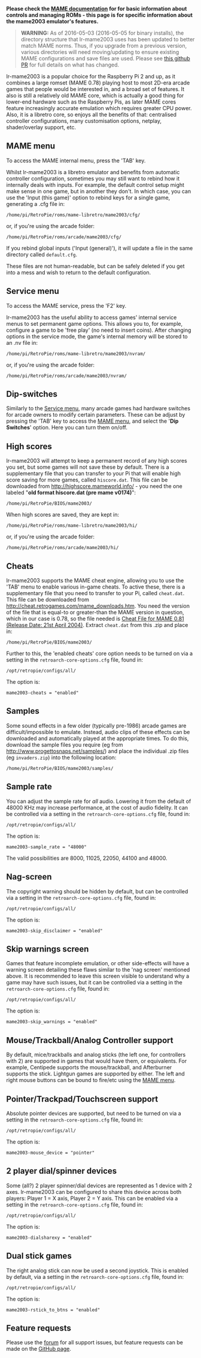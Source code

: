**Please check the [MAME documentation](https://github.com/petrockblog/RetroPie-Setup/wiki/MAME) for for basic information about controls and managing ROMs - this page is for specific information about the mame2003 emulator's features.**

> **WARNING:** As of 2016-05-03 (2016-05-05 for binary installs), the directory structure that lr-mame2003 uses has been updated to better match MAME norms. Thus, if you upgrade from a previous version, various directories will need moving/updating to ensure existing MAME configurations and save files are used. Please see [this github PR](https://github.com/libretro/mame2003-libretro/pull/29#issue-152552464) for full details on what has changed.

lr-mame2003 is a popular choice for the Raspberry Pi 2 and up, as it combines a large romset (MAME 0.78) playing host to most 2D-era arcade games that people would be interested in, and a broad set of features. It also is still a relatively old MAME core, which is actually a good thing for lower-end hardware such as the Raspberry Pis, as later MAME cores feature increasingly accurate emulation which requires greater CPU power. Also, it is a libretro core, so enjoys all the benefits of that: centralised controller configurations, many customisation options, netplay, shader/overlay support, etc.

## MAME menu

To access the MAME internal menu, press the 'TAB' key.

Whilst lr-mame2003 is a libretro emulator and benefits from automatic controller configuration, sometimes you may still want to rebind how it internally deals with inputs. For example, the default control setup might make sense in one game, but in another they don't. In which case, you can use the 'Input (this game)' option to rebind keys for a single game, generating a .cfg file in:
```
/home/pi/RetroPie/roms/mame-libretro/mame2003/cfg/
```
or, if you're using the arcade folder:
```
/home/pi/RetroPie/roms/arcade/mame2003/cfg/
```
If you rebind global inputs ('Input (general)'), it will update a file in the same directory called `default.cfg`.

These files are not human-readable, but can be safely deleted if you get into a mess and wish to return to the default configuration.

## Service menu

To access the MAME service, press the 'F2' key.

lr-mame2003 has the useful ability to access games' internal service menus to set permanent game options. This allows you to, for example, configure a game to be 'free play' (no need to insert coins). After changing options in the service mode, the game's internal memory will be stored to an .nv file in:
```
/home/pi/RetroPie/roms/mame-libretro/mame2003/nvram/
```
or, if you're using the arcade folder:
```
/home/pi/RetroPie/roms/arcade/mame2003/nvram/
```

## Dip-switches

Similarly to the [Service menu](#service-menu), many arcade games had hardware switches for arcade owners to modify certain parameters. These can be adjust by pressing the 'TAB' key to access the [MAME menu](#mame-menu), and select the '**Dip Switches**' option. Here you can turn them on/off.

## High scores

lr-mame2003 will attempt to keep a permanent record of any high scores you set, but some games will not save these by default. There is a supplementary file that you can transfer to your Pi that will enable high score saving for more games, called `hiscore.dat`. This file can be downloaded from http://highscore.mameworld.info/ - you need the one labeled "**old format hiscore.dat (pre mame v0174)**":
```
/home/pi/RetroPie/BIOS/mame2003/
```
When high scores are saved, they are kept in:
```
/home/pi/RetroPie/roms/mame-libretro/mame2003/hi/
```
or, if you're using the arcade folder:
```
/home/pi/RetroPie/roms/arcade/mame2003/hi/
```

## Cheats

lr-mame2003 supports the MAME cheat engine, allowing you to use the 'TAB' menu to enable various in-game cheats. To active these, there is a supplementary file that you need to transfer to your Pi, called `cheat.dat`. This file can be downloaded from http://cheat.retrogames.com/mame_downloads.htm. You need the version of the file that is equal-to or greater-than the MAME version in question, which in our case is 0.78, so the file needed is [Cheat File for MAME 0.81 (Release Date: 21st April 2004)](http://cheat.retrogames.com/download/cheat081.zip). Extract `cheat.dat` from this .zip and place in:
```
/home/pi/RetroPie/BIOS/mame2003/
```
Further to this, the 'enabled cheats' core option needs to be turned on via a setting in the `retroarch-core-options.cfg` file, found in:
```
/opt/retropie/configs/all/
```
The option is:
```
mame2003-cheats = "enabled"
```

## Samples

Some sound effects in a few older (typically pre-1986) arcade games are difficult/impossible to emulate. Instead, audio clips of these effects can be downloaded and automatically played at the appropriate times. To do this, download the sample files you require (eg from http://www.progettosnaps.net/samples/) and place the individual .zip files (eg `invaders.zip`) into the following location:
```
/home/pi/RetroPie/BIOS/mame2003/samples/
```
## Sample rate

You can adjust the sample rate for _all_ audio. Lowering it from the default of 48000 KHz may increase performance, at the cost of audio fidelity. It can be controlled via a setting in the `retroarch-core-options.cfg` file, found in:
```
/opt/retropie/configs/all/
```
The option is:
```
mame2003-sample_rate = "48000"
```
The valid possibilities are 8000, 11025, 22050, 44100 and 48000.

## Nag-screen

The copyright warning should be hidden by default, but can be controlled via a setting in the `retroarch-core-options.cfg` file, found in:
```
/opt/retropie/configs/all/
```
The option is:
```
mame2003-skip_disclaimer = "enabled"
```

## Skip warnings screen

Games that feature incomplete emulation, or other side-effects will have a warning screen detailing these flaws similar to the 'nag screen' mentioned above. It is recommended to leave this screen visible to understand why a game may have such issues, but it can be controlled via a setting in the `retroarch-core-options.cfg` file, found in:
```
/opt/retropie/configs/all/
```
The option is:
```
mame2003-skip_warnings = "enabled"
```

## Mouse/Trackball/Analog Controller support

By default, mice/trackballs and analog sticks (the left one, for controllers with 2) are supported in games that would have them, or equivalents. For example, Centipede supports the mouse/trackball, and Afterburner supports the stick. Lightgun games are supported by either. The left and right mouse buttons can be bound to fire/etc using the [MAME menu](#mame-menu).

## Pointer/Trackpad/Touchscreen support

Absolute pointer devices are supported, but need to be turned on via a setting in the `retroarch-core-options.cfg` file, found in:
```
/opt/retropie/configs/all/
```
The option is:
```
mame2003-mouse_device = "pointer"
```

## 2 player dial/spinner devices

Some (all?) 2 player spinner/dial devices are represented as 1 device with 2 axes. lr-mame2003 can be configured to share this device across both players: Player 1 = X axis, Player 2 = Y axis. This can be enabled via a setting in the `retroarch-core-options.cfg` file, found in:
```
/opt/retropie/configs/all/
```
The option is:
```
mame2003-dialsharexy = "enabled"
```

## Dual stick games

The right analog stick can now be used a second joystick. This is enabled by default, via a setting in the `retroarch-core-options.cfg` file, found in:
```
/opt/retropie/configs/all/
```
The option is:
```
mame2003-rstick_to_btns = "enabled"
```

## Feature requests

Please use the [forum](https://retropie.org.uk/forum) for all support issues, but feature requests can be made on the [GitHub page](https://github.com/libretro/mame2003-libretro).